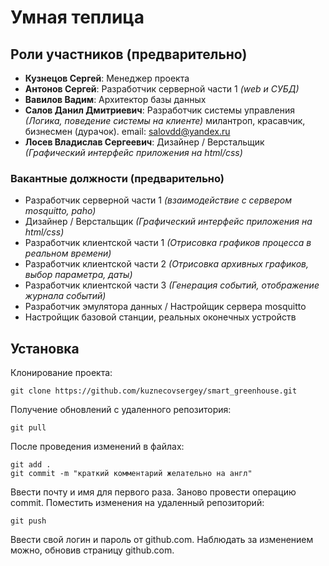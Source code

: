 # Умная теплица

## Роли участников (предварительно)
* **Кузнецов Сергей**: Менеджер проекта
* **Антонов Сергей**: Разработчик серверной части 1 _(web и СУБД)_
* **Вавилов Вадим**: Архитектор базы данных
* **Салов Данил Дмитриевич**: Разработчик системы управления _(Логика, поведение системы на клиенте)_ милантроп, красавчик, бизнесмен (дурачок).
email: salovdd@yandex.ru
* **Лосев Владислав Сергеевич**: Дизайнер / Верстальщик  _(Графический интерфейс приложения на html/css)_

### Вакантные должности (предварительно)
* Разработчик серверной части 1 _(взаимодействие с сервером mosquitto, paho)_ 
* Дизайнер / Верстальщик  _(Графический интерфейс приложения на html/css)_
* Разработчик клиентской части 1 _(Отрисовка графиков процесса в реальном времени)_
* Разработчик клиентской части 2 _(Отрисовка архивных графиков, выбор параметра, даты)_
* Разработчик клиентской части 3 _(Генерация событий, отображение журнала событий)_
* Разработчик эмулятора данных / Настройщик сервера mosquitto
* Настройщик базовой станции, реальных оконечных устройств

## Установка
Клонирование проекта:
```
git clone https://github.com/kuznecovsergey/smart_greenhouse.git
```

Получение обновлений с удаленного репозитория:
```
git pull
```

После проведения изменений в файлах:
```
git add .
git commit -m "краткий комментарий желательно на англ"
```

Ввести почту и имя для первого раза. Заново провести операцию commit. Поместить изменения на удаленный репозиторий:
```
git push
```
Ввести свой логин и пароль от github.com. Наблюдать за изменением можно, обновив страницу github.com.

